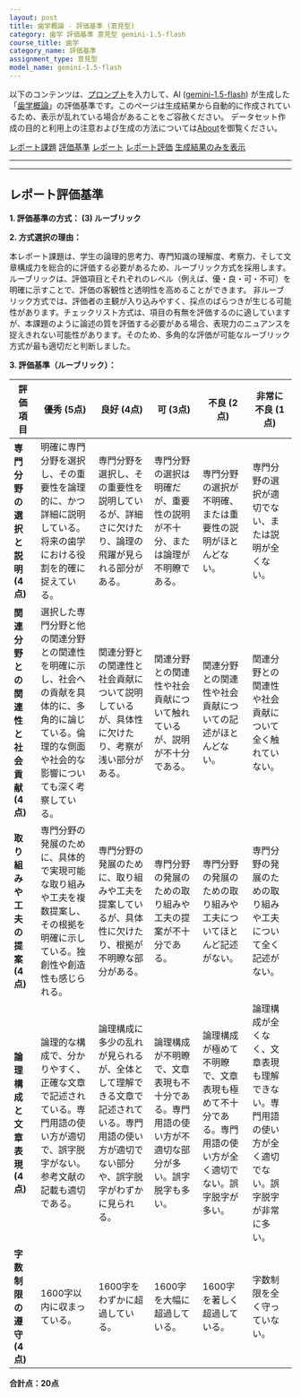 ```yaml
---
layout: post
title: 歯学概論 - 評価基準 (意見型)
category: 歯学 評価基準 意見型 gemini-1.5-flash
course_title: 歯学
category_name: 評価基準
assignment_type: 意見型
model_name: gemini-1.5-flash
---
```


以下のコンテンツは、[プロンプト](http://127.0.0.1:8000/generated/歯学/gemini-1.5-flash/prompt_評価基準-意見型.md)を入力して、AI ([gemini-1.5-flash](contents/gemini-1.5-flash)) が生成した「[歯学概論](/contents/歯学/)」の評価基準です。このページは生成結果から自動的に作成されているため、表示が乱れている場合があることをご容赦ください。
データセット作成の目的と利用上の注意および生成の方法については[About](/About)を御覧ください。

[レポート課題](../レポート課題-意見型)
[評価基準](../評価基準-意見型)
[レポート](../レポート-意見型)
[レポート評価](../レポート評価-意見型)
[生成結果のみを表示](http://127.0.0.1:8000/generated/歯学/gemini-1.5-flash/評価基準-意見型.md)
  

***
***
  
## レポート評価基準

**1. 評価基準の方式： (3) ルーブリック**

**2. 方式選択の理由：**

本レポート課題は、学生の論理的思考力、専門知識の理解度、考察力、そして文章構成力を総合的に評価する必要があるため、ルーブリック方式を採用します。ルーブリックは、評価項目とそれぞれのレベル（例えば、優・良・可・不可）を明確に示すことで、評価の客観性と透明性を高めることができます。  非ルーブリック方式では、評価者の主観が入り込みやすく、採点のばらつきが生じる可能性があります。チェックリスト方式は、項目の有無を評価するのに適していますが、本課題のように論述の質を評価する必要がある場合、表現力のニュアンスを捉えきれない可能性があります。そのため、多角的な評価が可能なルーブリック方式が最も適切だと判断しました。


**3. 評価基準（ルーブリック）：**

| 評価項目 | 優秀 (5点) | 良好 (4点) | 可 (3点) | 不良 (2点) | 非常に不良 (1点) |
|---|---|---|---|---|---|
| **専門分野の選択と説明 (4点)** | 明確に専門分野を選択し、その重要性を論理的に、かつ詳細に説明している。将来の歯学における役割を的確に捉えている。 | 専門分野を選択し、その重要性を説明しているが、詳細さに欠けたり、論理の飛躍が見られる部分がある。 | 専門分野の選択は明確だが、重要性の説明が不十分、または論理が不明瞭である。 | 専門分野の選択が不明確、または重要性の説明がほとんどない。 | 専門分野の選択が適切でない、または説明が全くない。 |
| **関連分野との関連性と社会貢献 (4点)** | 選択した専門分野と他の関連分野との関連性を明確に示し、社会への貢献を具体的に、多角的に論じている。倫理的な側面や社会的な影響についても深く考察している。 | 関連分野との関連性と社会貢献について説明しているが、具体性に欠けたり、考察が浅い部分がある。 | 関連分野との関連性や社会貢献について触れているが、説明が不十分である。 | 関連分野との関連性や社会貢献についての記述がほとんどない。 | 関連分野との関連性や社会貢献について全く触れていない。 |
| **取り組みや工夫の提案 (4点)** | 専門分野の発展のために、具体的で実現可能な取り組みや工夫を複数提案し、その根拠を明確に示している。独創性や創造性も感じられる。 | 専門分野の発展のために、取り組みや工夫を提案しているが、具体性に欠けたり、根拠が不明瞭な部分がある。 | 専門分野の発展のための取り組みや工夫の提案が不十分である。 | 専門分野の発展のための取り組みや工夫についてほとんど記述がない。 | 専門分野の発展のための取り組みや工夫について全く記述がない。 |
| **論理構成と文章表現 (4点)** | 論理的な構成で、分かりやすく、正確な文章で記述されている。専門用語の使い方が適切で、誤字脱字がない。参考文献の記載も適切である。 | 論理構成に多少の乱れが見られるが、全体として理解できる文章で記述されている。専門用語の使い方が適切でない部分や、誤字脱字がわずかに見られる。 | 論理構成が不明瞭で、文章表現も不十分である。専門用語の使い方が不適切な部分が多い。誤字脱字も多い。 | 論理構成が極めて不明瞭で、文章表現も極めて不十分である。専門用語の使い方が全く適切でない。誤字脱字が多い。 | 論理構成が全くなく、文章表現も理解できない。専門用語の使い方が全く適切でない。誤字脱字が非常に多い。 |
| **字数制限の遵守 (4点)** | 1600字以内に収まっている。 | 1600字をわずかに超過している。 | 1600字を大幅に超過している。 | 1600字を著しく超過している。 | 字数制限を全く守っていない。 |


**合計点：20点**

